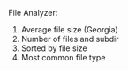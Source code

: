 File Analyzer:
1. Average file size (Georgia)
2. Number of files and subdir
3. Sorted by file size
4. Most common file type 
